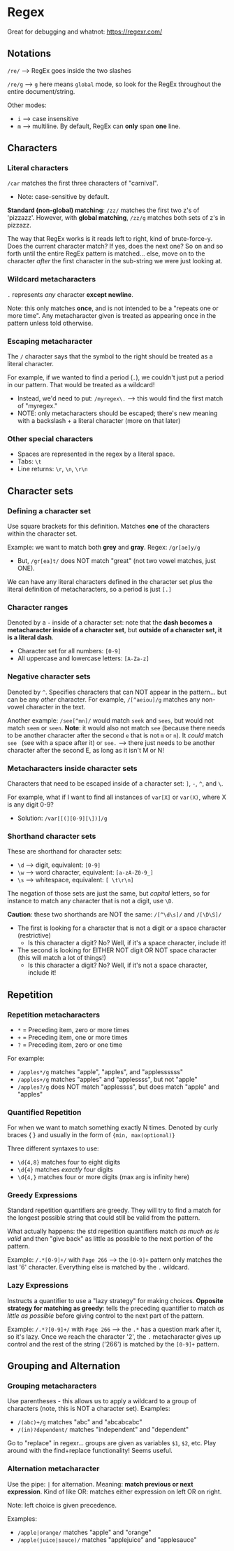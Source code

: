 # Regex

Great for debugging and whatnot: https://regexr.com/ 

## Notations

`/re/` --> RegEx goes inside the two slashes

`/re/g` --> `g` here means `global` mode, so look for the RegEx throughout the entire document/string.

Other modes:
- `i` --> case insensitive
- `m` --> multiline. By default, RegEx can **only** span **one** line. 

## Characters
### Literal characters
`/car` matches the first three characters of "carnival". 
- Note: case-sensitive by default. 

**Standard (non-global) matching**: `/zz/` matches the first two z's of 'pizzazz'. However, with **global matching**, `/zz/g` matches both sets of z's in pizzazz.

The way that RegEx works is it reads left to right, kind of brute-force-y. Does the current character match? If yes, does the next one? So on and so forth until the entire RegEx pattern is matched... else, move on to the character *after* the first character in the sub-string we were just looking at. 

### Wildcard metacharacters
`.` represents *any* character **except newline**. 

Note: this only matches **once**, and is not intended to be a "repeats one or more time". Any metacharacter given is treated as appearing once in the pattern unless told otherwise. 

### Escaping metacharacter
The `/` character says that the symbol to the right should be treated as a literal character. 

For example, if we wanted to find a period (`.`), we couldn't just put a period in our pattern. That would be treated as a wildcard! 
- Instead, we'd need to put: `/myregex\.` --> this would find the first match of "myregex."
- NOTE: only metacharacters should be escaped; there's new meaning with a backslash + a literal character (more on that later)

### Other special characters
- Spaces are represented in the regex by a literal space. 
- Tabs: `\t`
- Line returns: `\r`, `\n`, `\r\n`

## Character sets
### Defining a character set
Use square brackets for this definition. Matches **one** of the characters within the character set. 

Example: we want to match both **grey** and **gray**. Regex: `/gr[ae]y/g`
- But, `/gr[ea]t/` does NOT match "great" (not two vowel matches, just ONE). 

We can have any literal characters defined in the character set plus the literal definition of metacharacters, so a period is just `[.]`

### Character ranges
Denoted by a `-` inside of a character set: note that the **dash becomes a metacharacter inside of a character set**, but **outside of a character set, it is a literal dash**. 
- Character set for all numbers: `[0-9]`
- All uppercase and lowercase letters: `[A-Za-z]`

### Negative character sets
Denoted by `^`. Specifies characters that can NOT appear in the pattern... but can be any *other* character. For example, `/[^aeiou]/g` matches any non-vowel character in the text. 

Another example: `/see[^mn]/` would match `seek` and `sees`, but would not match `seem` or `seen`. **Note**: it would also not match `see` (because there needs to be another character after the second `e` that is not `m` or `n`). It *could* match `see ` (see with a space after it) or `see.` --> there just needs to be another character after the second E, as long as it isn't M or N!

### Metacharacters inside character sets
Characters that need to be escaped inside of a character set: `]`, `-`, `^`, and `\`. 

For example, what if I want to find all instances of `var[X]` or `var(X)`, where X is any digit 0-9?
- Solution: `/var[[(][0-9][\])]/g`

### Shorthand character sets
These are shorthand for character sets: 
- `\d` --> digit, equivalent: `[0-9]`
- `\w` --> word character, equivalent: `[a-zA-Z0-9_]`
- `\s` --> whitespace, equivalent: `[ \t\r\n]`

The negation of those sets are just the same, but *capital* letters, so for instance to match any character that is not a digit, use `\D`.

**Caution**: these two shorthands are NOT the same: `/[^\d\s]/` and `/[\D\S]/`
- The first is looking for a character that is not a digit or a space character (restrictive)
    - Is this character a digit? No? Well, if it's a space character, include it!
- The second is looking for EITHER NOT digit OR NOT space character (this will match a lot of things!)
    - Is this character a digit? No? Well, if it's not a space character, include it! 

## Repetition
### Repetition metacharacters
- `*` = Preceding item, zero or more times
- `+` = Preceding item, one or more times
- `?` = Preceding item, zero or one time 

For example:
- `/apples*/g` matches "apple", "apples", and "applessssss"
- `/apples+/g` matches "apples" and "applessss", but not "apple"
- `/apples?/g` does NOT match "applessss", but does match "apple" and "apples"

### Quantified Repetition
For when we want to match something exactly N times. Denoted by curly braces { } and usually in the form of `{min, max(optional)}`

Three different syntaxes to use:
- `\d{4,8}` matches four to eight digits
- `\d{4}` matches *exactly* four digits
- `\d{4,}` matches four or more digits (max arg is infinity here)

### Greedy Expressions
Standard repetition quantifiers are greedy. They will try to find a match for the longest possible string that could still be valid from the pattern. 

What actually happens: the std repetition quantifiers match *as much as is valid* and then "give back" as little as possible to the next portion of the pattern. 

Example: `/.*[0-9]+/` with `Page 266` --> the `[0-9]+` pattern only matches the last '6' character. Everything else is matched by the `.` wildcard.

### Lazy Expressions
Instructs a quantifier to use a "lazy strategy" for making choices. **Opposite strategy for matching as greedy**: tells the preceding quantifier to match *as little as possible* before giving control to the next part of the pattern. 

Example: `/.*?[0-9]+/` with `Page 266` --> the `.*` has a question mark after it, so it's lazy. Once we reach the character '2', the `.` metacharacter gives up control and the rest of the string ('266') is matched by the `[0-9]+` pattern. 

## Grouping and Alternation
### Grouping metacharacters
Use parentheses - this allows us to apply a wildcard to a group of characters (note, this is NOT a character set). Examples: 
- `/(abc)+/g` matches "abc" and "abcabcabc"
- `/(in)?dependent/` matches "independent" and "dependent"

Go to "replace" in regexr... groups are given as variables `$1`, `$2`, etc. Play around with the find+replace functionality! Seems useful. 

### Alternation metacharacter
Use the pipe: `|` for alternation. Meaning: **match previous or next expression**. Kind of like OR: matches either expression on left OR on right. 

Note: left choice is given precedence. 

Examples:
- `/apple|orange/` matches "apple" and "orange"
- `/apple(juice|sauce)/` matches "applejuice" and "applesauce"